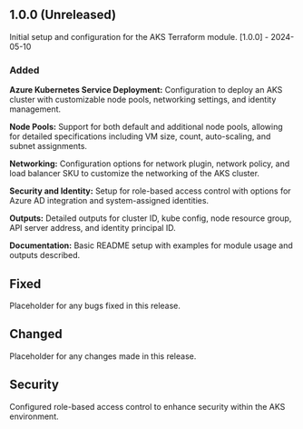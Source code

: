 ## 1.0.0 (Unreleased)
Initial setup and configuration for the AKS Terraform module.
[1.0.0] - 2024-05-10

### Added
**Azure Kubernetes Service Deployment:** Configuration to deploy an AKS cluster with customizable node pools, networking settings, and identity management.

**Node Pools:** Support for both default and additional node pools, allowing for detailed specifications including VM size, count, auto-scaling, and subnet assignments.

**Networking:** Configuration options for network plugin, network policy, and load balancer SKU to customize the networking of the AKS cluster.

**Security and Identity:** Setup for role-based access control with options for Azure AD integration and system-assigned identities.

**Outputs:** Detailed outputs for cluster ID, kube config, node resource group, API server address, and identity principal ID.

**Documentation:** Basic README setup with examples for module usage and outputs described.

## Fixed
Placeholder for any bugs fixed in this release.
## Changed
Placeholder for any changes made in this release.
## Security
Configured role-based access control to enhance security within the AKS environment.
